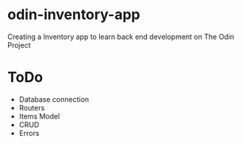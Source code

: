 # odin-inventory-app

Creating a Inventory app to learn back end development on The Odin Project

# ToDo 

* Database connection
* Routers
* Items Model
* CRUD
* Errors